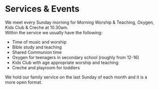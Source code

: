 # Services & Events

We meet every Sunday morning for Morning Worship & Teaching, Oxygen, Kids Club & Creche at 10.30am.  
Within the service we usually have the following:  
- Time of music and worship
- Bible study and teaching
- Shared Communion time
- Oxygen for teenagers in secondary school (roughly from 12-16)
- Kids Club with age appropriate worship and teaching
- Creche and playroom for toddlers  

We hold our family service on the last Sunday of each month and it is a more open format.